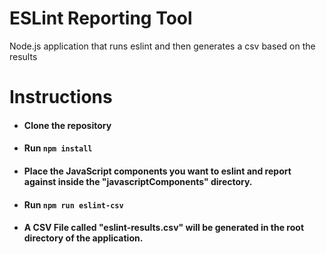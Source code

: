 # ESLint Reporting Tool
Node.js application that runs eslint and then generates a csv based on the results

# Instructions

- #### Clone the repository
- #### Run ```npm install```
- #### Place the JavaScript components you want to eslint and report against inside the "javascriptComponents" directory. 
- #### Run ```npm run eslint-csv```
- #### A CSV File called "eslint-results.csv" will be generated in the root directory of the application.
